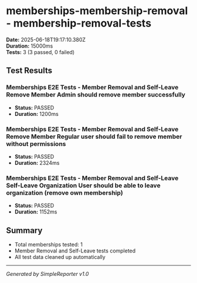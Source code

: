 # memberships-membership-removal - membership-removal-tests

**Date:** 2025-06-18T19:17:10.380Z  
**Duration:** 15000ms  
**Tests:** 3 (3 passed, 0 failed)

## Test Results


### Memberships E2E Tests - Member Removal and Self-Leave Remove Member Admin should remove member successfully
- **Status:** PASSED
- **Duration:** 1200ms



### Memberships E2E Tests - Member Removal and Self-Leave Remove Member Regular user should fail to remove member without permissions
- **Status:** PASSED
- **Duration:** 2324ms



### Memberships E2E Tests - Member Removal and Self-Leave Self-Leave Organization User should be able to leave organization (remove own membership)
- **Status:** PASSED
- **Duration:** 1152ms



## Summary

- Total memberships tested: 1
- Member Removal and Self-Leave tests completed
- All test data cleaned up automatically

---
*Generated by SimpleReporter v1.0*
